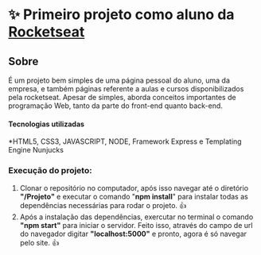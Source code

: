 # :sparkles: Primeiro projeto como aluno da <a href="https://www.rocketseat.com.br/" target="_blank">Rocketseat</a> 

## Sobre
É um projeto bem simples de uma página pessoal do aluno, uma da empresa, e também páginas referente a aulas e cursos disponibilizados pela rocketseat. Apesar de simples, aborda conceitos importantes de programação Web, tanto da parte do front-end quanto back-end.

#### Tecnologias utilizadas
*HTML5, CSS3, JAVASCRIPT, NODE, Framework Express e Templating Engine Nunjucks

### Execução do projeto:
 1. Clonar o repositório no computador, após isso navegar até o diretório **"/Projeto"** e executar o comando "<strong>npm install</strong>" para instalar todas as dependências necessárias para rodar o projeto. :+1:
 2. Após a instalação das dependências, exercutar no terminal o comando **"npm start"** para iniciar o servidor. Feito isso, através do campo de url do navegador digitar **"localhost:5000"** e pronto, agora é só navegar pelo site. :+1:

